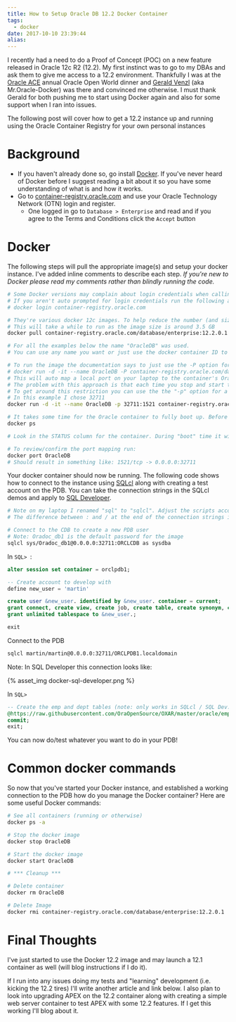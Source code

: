 ```yaml
---
title: How to Setup Oracle DB 12.2 Docker Container
tags:
  - docker
date: 2017-10-10 23:39:44
alias:
---
```



I recently had a need to do a Proof of Concept (POC) on a new feature released in Oracle 12c R2 (12.2). My first instinct was to go to my DBAs and ask them to give me access to a 12.2 environment. Thankfully I was at the [Oracle ACE](http://www.oracle.com/technetwork/community/oracle-ace/index.html) annual Oracle Open World dinner and [Gerald Venzl](https://twitter.com/geraldvenzl?lang=en) (aka Mr.Oracle-Docker) was there and convinced me otherwise. I must thank Gerald for both pushing me to start using Docker again and also for some support when I ran into issues.

The following post will cover how to get a 12.2 instance up and running using the Oracle Container Registry for your own personal instances

# Background

- If you haven't already done so, go install [Docker](https://www.docker.com). If you've never heard of Docker before I suggest reading a bit about it so you have some understanding of what is and how it works.
- Go to [container-registry.oracle.com](https://container-registry.oracle.com) and use your Oracle Technology Network (OTN) login and register.
  - One logged in go to `Database > Enterprise` and read and if you agree to the Terms and Conditions click the `Accept` button

# Docker

The following steps will pull the appropriate image(s) and setup your docker instance. I've added inline comments to describe each step. _If you're new to Docker please read my comments rather than blindly running the code._

```bash
# Some Docker versions may complain about login credentials when calling the pull command
# If you aren't auto prompted for login credentials run the following and use your OTN credentials
# docker login container-registry.oracle.com

# They're various docker 12c images. To help reduce the number (and size) of images on my laptop I only needed the 12.2 version
# This will take a while to run as the image size is around 3.5 GB
docker pull container-registry.oracle.com/database/enterprise:12.2.0.1

# For all the examples below the name "OracleDB" was used.
# You can use any name you want or just use the docker container ID to reference it

# To run the image the documentation says to just use the -P option for something like:
# docker run -d -it --name OracleDB -P container-registry.oracle.com/database/enterprise:12.2.0.1
# This will auto map a local port on your laptop to the container's Oracle 1521 port.
# The problem with this approach is that each time you stop and start the container you may get a new local port
# To get around this restriction you can use the the "-p" option for a statically defined port.
# In this example I chose 32711
docker run -d -it --name OracleDB -p 32711:1521 container-registry.oracle.com/database/enterprise:12.2.0.1

# It takes some time for the Oracle container to fully boot up. Before trying to connect to it check the container status by running:
docker ps

# Look in the STATUS column for the container. During "boot" time it will say "... (health: starting)". Wait until it says (healthy) before trying anything else.

# To review/confirm the port mapping run:
docker port OracleDB
# Should result in something like: 1521/tcp -> 0.0.0.0:32711

```

Your docker container should now be running. The following code shows how to connect to the instance using [SQLcl](http://www.oracle.com/technetwork/developer-tools/sqlcl/overview/index.html) along with creating a test account on the PDB. You can take the connection strings in the SQLcl demos and apply to [SQL Developer](http://www.oracle.com/technetwork/developer-tools/sql-developer/overview/index.html).

```bash
# Note on my laptop I renamed "sql" to "sqlcl". Adjust the scripts accordingly or call sqlplus
# The difference between : and / at the end of the connection strings is :SID /SERVICE_NAME

# Connect to the CDB to create a new PDB user
# Note: Oradoc_db1 is the default password for the image
sqlcl sys/Oradoc_db1@0.0.0.0:32711:ORCLCDB as sysdba
```

In `SQL> `:

```sql
alter session set container = orclpdb1;

-- Create account to develop with
define new_user = 'martin'

create user &new_user. identified by &new_user. container = current;
grant connect, create view, create job, create table, create synonym, create sequence, create trigger, create procedure, create any context, create type to &new_user.;
grant unlimited tablespace to &new_user.;

exit
```

Connect to the PDB

```bash
sqlcl martin/martin@0.0.0.0:32711/ORCLPDB1.localdomain
```

Note: In SQL Developer this connection looks like:

{% asset_img docker-sql-developer.png %}

In `SQL> `

```sql
-- Create the emp and dept tables (note: only works in SQLcl / SQL Dev. Not SQL*Plus)
@https://raw.githubusercontent.com/OraOpenSource/OXAR/master/oracle/emp_dept.sql
commit;
exit;
```

You can now do/test whatever you want to do in your PDB!


# Common docker commands

So now that you've started your Docker instance, and established a working connection to the PDB how do you manage the Docker container? Here are some useful Docker commands:

```bash
# See all containers (running or otherwise)
docker ps -a

# Stop the docker image
docker stop OracleDB

# Start the docker image
docker start OracleDB

# *** Cleanup ***

# Delete container
docker rm OracleDB

# Delete Image
docker rmi container-registry.oracle.com/database/enterprise:12.2.0.1
```

# Final Thoughts

I've just started to use the Docker 12.2 image and may launch a 12.1 container as well (will blog instructions if I do it).

If I run into any issues doing my tests and "learning" development (i.e. kicking the 12.2 tires) I'll write another article and link below. I also plan to look into upgrading APEX on the 12.2 container along with creating a simple web server container to test APEX with some 12.2 features. If I get this working I'll blog about it.
